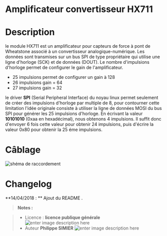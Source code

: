 ﻿# Amplificateur convertisseur HX711

# Description
le module HX711 est un amplificateur pour capteurs de force à pont de Wheatstone associé à un convertisseur analogique-numérique. Les données  sont transmises sur un bus SPI de type propriétaire qui utilise une ligne d'horloge (SCK) et de données (DOUT).  Le nombre d'impulsions d'horloge permet de configurer le gain de l'amplificateur. 

 - 25 impulsions permet de configurer un gain à 128
 - 26 impulsions gain = 64
 - 27 impulsions gain = 32
 
le driver **SPI** (Serial Peripheral Interface) du noyau linux permet seulement de créer des impulsions d'horloge par multiple de 8, pour contourner cette limitation l'idée originale consiste à utiliser la ligne de données MOSI du bus SPI pour générer les 25 impulsions d'horloge. En écrivant la valeur **10101010** (0xaa en hexadécimal), nous obtenons 4 impulsions. Il suffit donc d'envoyer 6 fois cette valeur pour obtenir 24 impulsions, puis d'écrire la valeur 0x80 pour obtenir la 25 éme impulsions.
 
# Câblage 
 
![shéma de raccordement](https://lh3.googleusercontent.com/-kAHByB_b5Pw/WtHcDCgWsmI/AAAAAAAANyM/vcmUQqMdQbANN1eliz08k7p0Q2Dr_qUcwCLcBGAs/s0/shema+HX711+copie.png "shema HX711 copie.png")


# Changelog

**14/04/2018 : ** Ajout du README . 

> **Notes :**


> - Licence : **licence publique générale** ![enter image description here](https://img.shields.io/badge/licence-GPL-green.svg)
> - Auteur **Philippe SIMIER**
>  ![enter image description here](https://img.shields.io/badge/built-passing-green.svg)
<!-- TOOLBOX 

Génération des badges : https://shields.io/
Génération de ce fichier : https://stackedit.io/editor#


